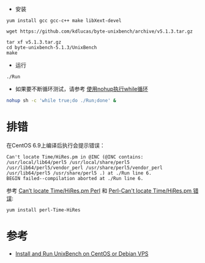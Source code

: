 

* 安装

```
yum install gcc gcc-c++ make libXext-devel

wget https://github.com/kdlucas/byte-unixbench/archive/v5.1.3.tar.gz

tar xf v5.1.3.tar.gz
cd byte-unixbench-5.1.3/UnixBench
make
```

* 运行

```
./Run
```

* 如果要不断循环测试，请参考 [使用nohup执行while循环](../../develop/shell/bash/nohup_while_loop)

```bash
nohup sh -c 'while true;do ./Run;done' &
```

# 排错

在CentOS 6.9上编译后执行会提示错误：

```
Can't locate Time/HiRes.pm in @INC (@INC contains: /usr/local/lib64/perl5 /usr/local/share/perl5 /usr/lib64/perl5/vendor_perl /usr/share/perl5/vendor_perl /usr/lib64/perl5 /usr/share/perl5 .) at ./Run line 6.
BEGIN failed--compilation aborted at ./Run line 6.
```

参考 [Can’t locate Time/HiRes.pm Perl](https://drewsymo.com/2016/05/09/cant-locate-timehires-pm-perl/) 和 [Perl-Can't locate Time/HiRes.pm 错误](http://blog.51cto.com/perlin/1192035):

```
yum install perl-Time-HiRes
```

# 参考

* [Install and Run UnixBench on CentOS or Debian VPS](https://my.vps6.net/knowledgebase/1/Install-and-Run-UnixBench-on-CentOS-or-Debian-VPS.html)